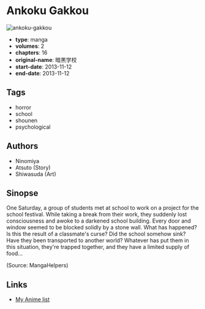 # Ankoku Gakkou

![ankoku-gakkou](https://cdn.myanimelist.net/images/manga/2/154706.jpg)

-   **type**: manga
-   **volumes**: 2
-   **chapters**: 16
-   **original-name**: 暗黒学校
-   **start-date**: 2013-11-12
-   **end-date**: 2013-11-12

## Tags

-   horror
-   school
-   shounen
-   psychological

## Authors

-   Ninomiya
-   Atsuto (Story)
-   Shiwasuda (Art)

## Sinopse

One Saturday, a group of students met at school to work on a project for the school festival. While taking a break from their work, they suddenly lost consciousness and awoke to a darkened school building. Every door and window seemed to be blocked solidly by a stone wall. What has happened? Is this the result of a classmate's curse? Did the school somehow sink? Have they been transported to another world? Whatever has put them in this situation, they're trapped together, and they have a limited supply of food...

(Source: MangaHelpers)

## Links

-   [My Anime list](https://myanimelist.net/manga/88704/Ankoku_Gakkou)
